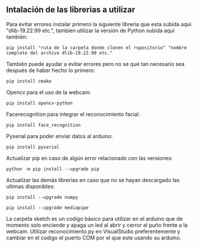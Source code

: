 ## Intalación de las librerias a utilizar

Para evitar errores instalar primero la siguiente libreria que esta subida aqui "dlib-19.22.99 etc.", tambien utilizar la versión de Python subida aquí también:

    pip install "ruta de la carpeta donde clonen el ropositorio" "nombre completo del archivo dlib-19.22.99 etc."

También puede ayudar a evitar errores pero no se que tan necesario sea después de haber hecho lo primero:

    pip install cmake

Opencv para el uso de la webcam:

    pip install opencv-python

Facerecognition para integrar el reconocimiento facial:

    pip install face_recognition

Pyserial para poder enviar datos al arduino:

    pip install pyserial

Actualizar pip en caso de algún error relacionado con las versiones:

    python -m pip install --upgrade pip

Actualizar las demás librerias en caso que no se hayan descargado las ultimas disponibles:

    pip install --upgrade numpy

    pip install --upgrade mediapipe

La carpeta sketch es un codigo básico para utilizar en el arduino que de momento solo enciende y apaga un led al abrir y cerror el puño frente a la webcam.
Utilizar reconocimiento.py en VisualStudio preferentemente y cambiar en el codigo el puerto COM por el que este usando su arduino.
